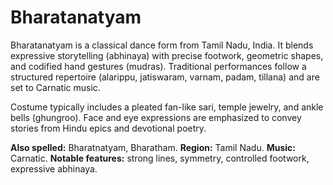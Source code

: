 # Bharatanatyam

Bharatanatyam is a classical dance form from Tamil Nadu, India. It blends expressive storytelling (abhinaya) with precise footwork, geometric shapes, and codified hand gestures (mudras). Traditional performances follow a structured repertoire (alarippu, jatiswaram, varnam, padam, tillana) and are set to Carnatic music.

Costume typically includes a pleated fan-like sari, temple jewelry, and ankle bells (ghungroo). Face and eye expressions are emphasized to convey stories from Hindu epics and devotional poetry.

**Also spelled:** Bharatnatyam, Bharatham. **Region:** Tamil Nadu. **Music:** Carnatic. **Notable features:** strong lines, symmetry, controlled footwork, expressive abhinaya.
